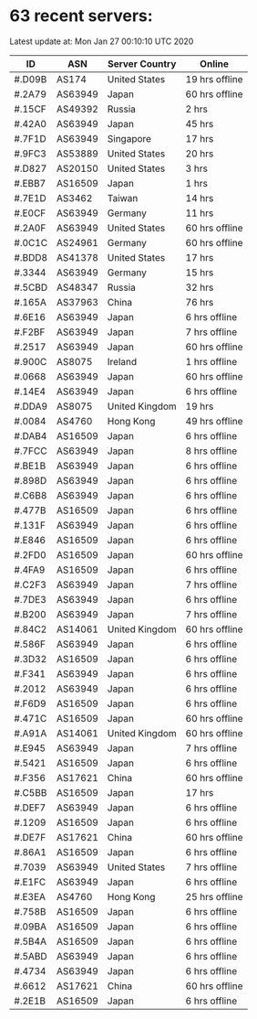 # 63 recent servers:

Latest update at: Mon Jan 27 00:10:10 UTC 2020

| ID | ASN | Server Country | Online |
| -- | --- | -------------- | ------ |
| #.D09B | AS174 | United States | 19 hrs offline |
| #.2A79 | AS63949 | Japan | 60 hrs offline |
| #.15CF | AS49392 | Russia | 2 hrs |
| #.42A0 | AS63949 | Japan | 45 hrs |
| #.7F1D | AS63949 | Singapore | 17 hrs |
| #.9FC3 | AS53889 | United States | 20 hrs |
| #.D827 | AS20150 | United States | 3 hrs |
| #.EBB7 | AS16509 | Japan | 1 hrs |
| #.7E1D | AS3462 | Taiwan | 14 hrs |
| #.E0CF | AS63949 | Germany | 11 hrs |
| #.2A0F | AS63949 | United States | 60 hrs offline |
| #.0C1C | AS24961 | Germany | 60 hrs offline |
| #.BDD8 | AS41378 | United States | 17 hrs |
| #.3344 | AS63949 | Germany | 15 hrs |
| #.5CBD | AS48347 | Russia | 32 hrs |
| #.165A | AS37963 | China | 76 hrs |
| #.6E16 | AS63949 | Japan | 6 hrs offline |
| #.F2BF | AS63949 | Japan | 7 hrs offline |
| #.2517 | AS63949 | Japan | 60 hrs offline |
| #.900C | AS8075 | Ireland | 1 hrs offline |
| #.0668 | AS63949 | Japan | 60 hrs offline |
| #.14E4 | AS63949 | Japan | 6 hrs offline |
| #.DDA9 | AS8075 | United Kingdom | 19 hrs |
| #.0084 | AS4760 | Hong Kong | 49 hrs offline |
| #.DAB4 | AS16509 | Japan | 6 hrs offline |
| #.7FCC | AS63949 | Japan | 8 hrs offline |
| #.BE1B | AS63949 | Japan | 6 hrs offline |
| #.898D | AS63949 | Japan | 6 hrs offline |
| #.C6B8 | AS63949 | Japan | 6 hrs offline |
| #.477B | AS16509 | Japan | 6 hrs offline |
| #.131F | AS63949 | Japan | 6 hrs offline |
| #.E846 | AS16509 | Japan | 6 hrs offline |
| #.2FD0 | AS16509 | Japan | 60 hrs offline |
| #.4FA9 | AS16509 | Japan | 6 hrs offline |
| #.C2F3 | AS63949 | Japan | 7 hrs offline |
| #.7DE3 | AS63949 | Japan | 6 hrs offline |
| #.B200 | AS63949 | Japan | 7 hrs offline |
| #.84C2 | AS14061 | United Kingdom | 60 hrs offline |
| #.586F | AS63949 | Japan | 6 hrs offline |
| #.3D32 | AS16509 | Japan | 6 hrs offline |
| #.F341 | AS63949 | Japan | 6 hrs offline |
| #.2012 | AS63949 | Japan | 6 hrs offline |
| #.F6D9 | AS16509 | Japan | 6 hrs offline |
| #.471C | AS16509 | Japan | 60 hrs offline |
| #.A91A | AS14061 | United Kingdom | 60 hrs offline |
| #.E945 | AS63949 | Japan | 7 hrs offline |
| #.5421 | AS16509 | Japan | 6 hrs offline |
| #.F356 | AS17621 | China | 60 hrs offline |
| #.C5BB | AS16509 | Japan | 17 hrs |
| #.DEF7 | AS63949 | Japan | 6 hrs offline |
| #.1209 | AS16509 | Japan | 6 hrs offline |
| #.DE7F | AS17621 | China | 60 hrs offline |
| #.86A1 | AS16509 | Japan | 6 hrs offline |
| #.7039 | AS63949 | United States | 7 hrs offline |
| #.E1FC | AS63949 | Japan | 6 hrs offline |
| #.E3EA | AS4760 | Hong Kong | 25 hrs offline |
| #.758B | AS16509 | Japan | 6 hrs offline |
| #.09BA | AS16509 | Japan | 6 hrs offline |
| #.5B4A | AS16509 | Japan | 6 hrs offline |
| #.5ABD | AS63949 | Japan | 6 hrs offline |
| #.4734 | AS63949 | Japan | 6 hrs offline |
| #.6612 | AS17621 | China | 60 hrs offline |
| #.2E1B | AS16509 | Japan | 6 hrs offline |

